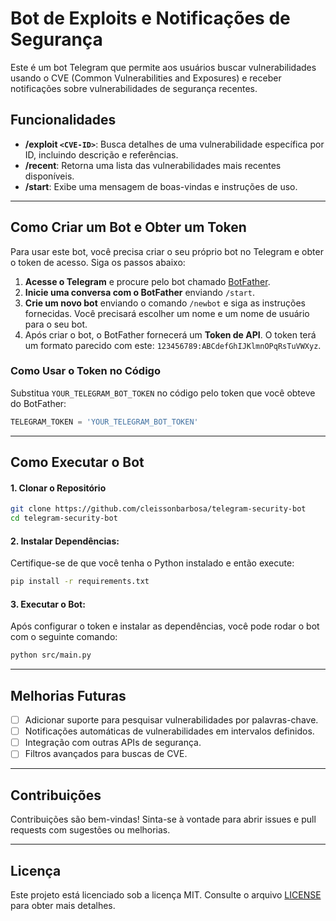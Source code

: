 # Bot de Exploits e Notificações de Segurança

Este é um bot Telegram que permite aos usuários buscar vulnerabilidades usando o CVE (Common Vulnerabilities and Exposures) e receber notificações sobre vulnerabilidades de segurança recentes.

## Funcionalidades
- **/exploit `<CVE-ID>`**: Busca detalhes de uma vulnerabilidade específica por ID, incluindo descrição e referências.
- **/recent**: Retorna uma lista das vulnerabilidades mais recentes disponíveis.
- **/start**: Exibe uma mensagem de boas-vindas e instruções de uso.

---

## Como Criar um Bot e Obter um Token

Para usar este bot, você precisa criar o seu próprio bot no Telegram e obter o token de acesso. Siga os passos abaixo:

1. **Acesse o Telegram** e procure pelo bot chamado [BotFather](https://t.me/BotFather).
2. **Inicie uma conversa com o BotFather** enviando `/start`.
3. **Crie um novo bot** enviando o comando `/newbot` e siga as instruções fornecidas. Você precisará escolher um nome e um nome de usuário para o seu bot.
4. Após criar o bot, o BotFather fornecerá um **Token de API**. O token terá um formato parecido com este: `123456789:ABCdefGhIJKlmnOPqRsTuVWXyz`.

### Como Usar o Token no Código
Substitua `YOUR_TELEGRAM_BOT_TOKEN` no código pelo token que você obteve do BotFather:
```python
TELEGRAM_TOKEN = 'YOUR_TELEGRAM_BOT_TOKEN'
```

---

## Como Executar o Bot

#### 1. Clonar o Repositório
```bash
git clone https://github.com/cleissonbarbosa/telegram-security-bot
cd telegram-security-bot
```

#### 2. Instalar Dependências:
Certifique-se de que você tenha o Python instalado e então execute:
```bash
pip install -r requirements.txt
```

#### 3. Executar o Bot: 
Após configurar o token e instalar as dependências, você pode rodar o bot com o seguinte comando:
```bash
python src/main.py
```

---

## Melhorias Futuras

- [ ] Adicionar suporte para pesquisar vulnerabilidades por palavras-chave.
- [ ] Notificações automáticas de vulnerabilidades em intervalos definidos.
- [ ] Integração com outras APIs de segurança.
- [ ] Filtros avançados para buscas de CVE.

---

## Contribuições

Contribuições são bem-vindas! Sinta-se à vontade para abrir issues e pull requests com sugestões ou melhorias.

---

## Licença

Este projeto está licenciado sob a licença MIT. Consulte o arquivo [LICENSE](LICENSE) para obter mais detalhes.